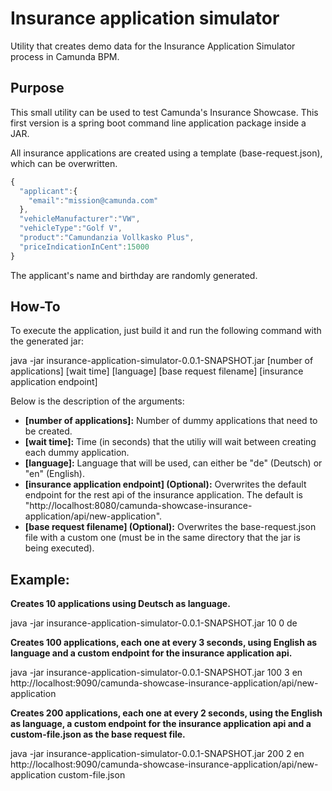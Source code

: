 # Insurance application simulator
Utility that creates demo data for the Insurance Application Simulator process in Camunda BPM.

## Purpose

This small utility can be used to test Camunda's Insurance Showcase. This first version is a spring boot command line application package inside a JAR.

All insurance applications are created using a template (base-request.json), which can be overwritten.

```javascript
{
  "applicant":{
    "email":"mission@camunda.com"
  },
  "vehicleManufacturer":"VW",
  "vehicleType":"Golf V",
  "product":"Camundanzia Vollkasko Plus",
  "priceIndicationInCent":15000
}
```

The applicant's name and birthday are randomly generated.

## How-To

To execute the application, just build it and run the following command with the generated jar:

java -jar insurance-application-simulator-0.0.1-SNAPSHOT.jar [number of applications] [wait time] [language] [base request filename] [insurance application endpoint]

Below is the description of the arguments:

* **[number of applications]:** Number of dummy applications that need to be created.
* **[wait time]:** Time (in seconds) that the utiliy will wait between creating each dummy application.
* **[language]:** Language that will be used, can either be "de" (Deutsch) or "en" (English).
* **[insurance application endpoint] (Optional):** Overwrites the default endpoint for the rest api of the insurance application. The default is "http://localhost:8080/camunda-showcase-insurance-application/api/new-application".
* **[base request filename] (Optional):** Overwrites the base-request.json file with a custom one (must be in the same directory that the jar is being executed).

## Example:

**Creates 10 applications using Deutsch as language.**

java -jar insurance-application-simulator-0.0.1-SNAPSHOT.jar 10 0 de

**Creates 100 applications, each one at every 3 seconds, using English as language and a custom endpoint for the insurance application api.**

java -jar insurance-application-simulator-0.0.1-SNAPSHOT.jar 100 3 en http://localhost:9090/camunda-showcase-insurance-application/api/new-application

**Creates 200 applications, each one at every 2 seconds, using the English as language, a custom endpoint for the insurance application api and a custom-file.json as the base request file.**

java -jar insurance-application-simulator-0.0.1-SNAPSHOT.jar 200 2 en http://localhost:9090/camunda-showcase-insurance-application/api/new-application custom-file.json
